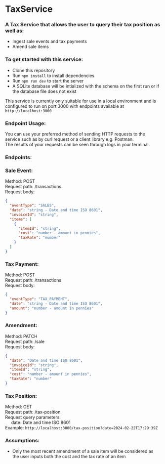 # TaxService
### A Tax Service that allows the user to query their tax position as well as:
- Ingest sale events and tax payments
- Amend sale items
### To get started with this service:
- Clone this repository
- Run `npm install` to install dependencies
- Run `npm run dev` to start the server
- A SQLite database will be intialized with the schema on the first run or if the database file does not exist

This service is currently only suitable for use in a local environment and is configured to run on port 3000 with endpoints available at `http://localhost:3000`

### Endpoint Usage:
You can use your preferred method of sending HTTP requests to the service such as by curl request or a client library e.g. Postman.  
The results of your requests can be seen through logs in your terminal. 

### Endpoints:

### Sale Event:
Method: POST  
Request path: /transactions  
Request body:
```json
{
  "eventType": "SALES",
  "date": "string - Date and time ISO 8601",
  "invoiceId": "string",
  "items": [
    {
      "itemId": "string",
      "cost": "number - amount in pennies",
      "taxRate": "number"
    }
  ]
}
```

### Tax Payment:
Method: POST  
Request path: /transactions  
Request body:
```json
{
  "eventType": "TAX_PAYMENT",
  "date": "string - Date and time ISO 8601",
  "amount": "number - amount in pennies"
}
```

### Amendment:
Method: PATCH  
Request path: /sale  
Request body:
```json
{
  "date": "Date and time ISO 8601",
  "invoiceId": "string",
  "itemId": "string",
  "cost": "number - amount in pennies",
  "taxRate": "number"
}
```

### Tax Position:
Method: GET  
Request path: /tax-position  
Request query parameters:  
&nbsp;&nbsp;&nbsp;&nbsp; date: Date and time ISO 8601  
Example: `http://localhost:3000/tax-position?date=2024-02-22T17:29:39Z`

### Assumptions:
- Only the most recent amendment of a sale item will be considered as the user inputs both the cost and the tax rate of an item

  
